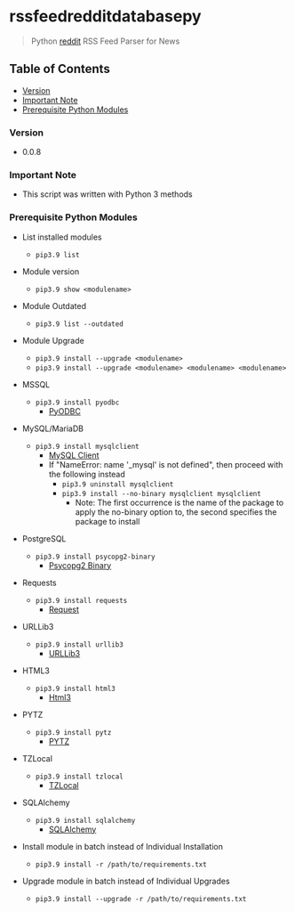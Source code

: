 # rssfeedredditdatabasepy
> Python [reddit](https://www.reddit.com/) RSS Feed Parser for News

## Table of Contents
* [Version](#version)
* [Important Note](#important-note)
* [Prerequisite Python Modules](#prerequisite-python-modules)

### Version
* 0.0.8

### **Important Note**
* This script was written with Python 3 methods

### Prerequisite Python Modules
* List installed modules
  * `pip3.9 list`
* Module version
  * `pip3.9 show <modulename>`
* Module Outdated
  * `pip3.9 list --outdated`
* Module Upgrade
  * `pip3.9 install --upgrade <modulename>`
  * `pip3.9 install --upgrade <modulename> <modulename> <modulename>`
* MSSQL
  * `pip3.9 install pyodbc`
    * [PyODBC](https://pypi.org/project/pyodbc/)
* MySQL/MariaDB
  * `pip3.9 install mysqlclient`
    * [MySQL Client](https://pypi.org/project/mysqlclient/)
    * If "NameError: name '\_mysql' is not defined", then proceed with the following instead
      * `pip3.9 uninstall mysqlclient`
      * `pip3.9 install --no-binary mysqlclient mysqlclient`
        * Note: The first occurrence is the name of the package to apply the no-binary option to, the second specifies the package to install
* PostgreSQL
  * `pip3.9 install psycopg2-binary`
    * [Psycopg2 Binary](https://pypi.org/project/psycopg2/)
* Requests
  * `pip3.9 install requests`
    * [Request](https://pypi.org/project/requests/)
* URLLib3
  * `pip3.9 install urllib3`
    * [URLLib3](https://pypi.org/project/urllib3/)
* HTML3
  * `pip3.9 install html3`
    * [Html3](https://pypi.org/project/html3/)
* PYTZ
  * `pip3.9 install pytz`
    * [PYTZ](https://pypi.org/project/pytz/)
* TZLocal
  * `pip3.9 install tzlocal`
    * [TZLocal](https://pypi.org/project/tzlocal/)
* SQLAlchemy
  * `pip3.9 install sqlalchemy`
    * [SQLAlchemy](https://pypi.org/project/SQLAlchemy/)
* Install module in batch instead of Individual Installation
  * `pip3.9 install -r /path/to/requirements.txt`

* Upgrade module in batch instead of Individual Upgrades
  * `pip3.9 install --upgrade -r /path/to/requirements.txt`
